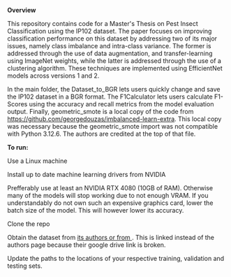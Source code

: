 **Overview**

This repository contains code for a Master's Thesis on Pest Insect Classification using the IP102 dataset.
The paper focuses on improving classification performance on this dataset by addressing two of its major issues,
namely class imbalance and intra-class variance. The former is addressed through the use of data augmentation,
and transfer-learning using ImageNet weights, while the latter is addressed through the use of a clustering
algorithm. These techniques are implemented using EfficientNet models across versions 1 and 2.

In the main folder, the Dataset_to_BGR lets users quickly change and save the IP102 dataset in a BGR format.
The F1Calculator lets users calculate F1-Scores using the accuracy and recall metrics from the model evaluation
output. Finally, geometric_smote is a local copy of the code from https://github.com/georgedouzas/imbalanced-learn-extra.
This local copy was necessary because the geometric_smote import was not compatible with Python 3.12.6. The authors are credited
at the top of that file.


**To run:**

Use a Linux machine 

Install up to date machine learning drivers from NVIDIA

Prefferably use at least an NVIDIA RTX 4080 (10GB of RAM). Otherwise many of the models will stop working due to not enough VRAM.
If you understandably do not own such an expensive graphics card, lower the batch size of the model. This will however lower its accuracy.

Clone the repo

Obtain the dataset from [its authors or from ](https://www.kaggle.com/datasets/rtlmhjbn/ip02-dataset). This is linked instead of the authors page because their google drive link is broken.

Update the paths to the locations of your respective training, validation and testing sets.


